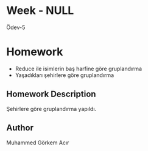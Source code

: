 # Week - NULL
Ödev-5

# Homework 
- Reduce ile isimlerin baş harfine göre gruplandırma
- Yaşadıkları şehirlere göre gruplandırma 


## Homework Description

Şehirlere göre gruplandırma yapıldı.


## Author

Muhammed Görkem Acır
